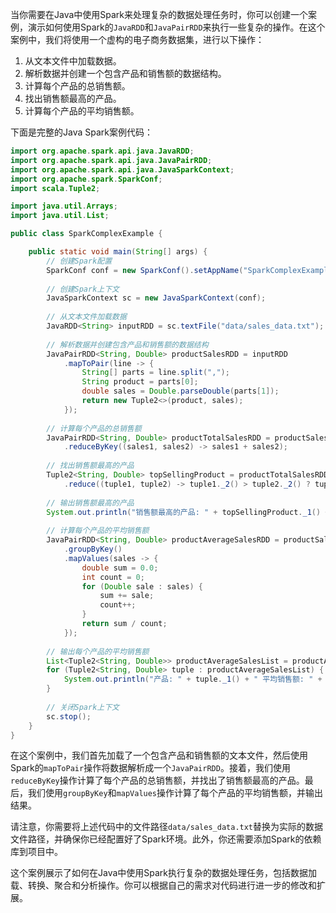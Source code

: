 当你需要在Java中使用Spark来处理复杂的数据处理任务时，你可以创建一个案例，演示如何使用Spark的`JavaRDD`和`JavaPairRDD`来执行一些复杂的操作。在这个案例中，我们将使用一个虚构的电子商务数据集，进行以下操作：

1. 从文本文件中加载数据。
2. 解析数据并创建一个包含产品和销售额的数据结构。
3. 计算每个产品的总销售额。
4. 找出销售额最高的产品。
5. 计算每个产品的平均销售额。

下面是完整的Java Spark案例代码：

```java
import org.apache.spark.api.java.JavaRDD;
import org.apache.spark.api.java.JavaPairRDD;
import org.apache.spark.api.java.JavaSparkContext;
import org.apache.spark.SparkConf;
import scala.Tuple2;

import java.util.Arrays;
import java.util.List;

public class SparkComplexExample {

    public static void main(String[] args) {
        // 创建Spark配置
        SparkConf conf = new SparkConf().setAppName("SparkComplexExample").setMaster("local");
        
        // 创建Spark上下文
        JavaSparkContext sc = new JavaSparkContext(conf);
        
        // 从文本文件加载数据
        JavaRDD<String> inputRDD = sc.textFile("data/sales_data.txt");
        
        // 解析数据并创建包含产品和销售额的数据结构
        JavaPairRDD<String, Double> productSalesRDD = inputRDD
            .mapToPair(line -> {
                String[] parts = line.split(",");
                String product = parts[0];
                double sales = Double.parseDouble(parts[1]);
                return new Tuple2<>(product, sales);
            });
        
        // 计算每个产品的总销售额
        JavaPairRDD<String, Double> productTotalSalesRDD = productSalesRDD
            .reduceByKey((sales1, sales2) -> sales1 + sales2);
        
        // 找出销售额最高的产品
        Tuple2<String, Double> topSellingProduct = productTotalSalesRDD
            .reduce((tuple1, tuple2) -> tuple1._2() > tuple2._2() ? tuple1 : tuple2);
        
        // 输出销售额最高的产品
        System.out.println("销售额最高的产品: " + topSellingProduct._1() + " 销售额: " + topSellingProduct._2());
        
        // 计算每个产品的平均销售额
        JavaPairRDD<String, Double> productAverageSalesRDD = productSalesRDD
            .groupByKey()
            .mapValues(sales -> {
                double sum = 0.0;
                int count = 0;
                for (Double sale : sales) {
                    sum += sale;
                    count++;
                }
                return sum / count;
            });
        
        // 输出每个产品的平均销售额
        List<Tuple2<String, Double>> productAverageSalesList = productAverageSalesRDD.collect();
        for (Tuple2<String, Double> tuple : productAverageSalesList) {
            System.out.println("产品: " + tuple._1() + " 平均销售额: " + tuple._2());
        }
        
        // 关闭Spark上下文
        sc.stop();
    }
}
```

在这个案例中，我们首先加载了一个包含产品和销售额的文本文件，然后使用Spark的`mapToPair`操作将数据解析成一个`JavaPairRDD`。接着，我们使用`reduceByKey`操作计算了每个产品的总销售额，并找出了销售额最高的产品。最后，我们使用`groupByKey`和`mapValues`操作计算了每个产品的平均销售额，并输出结果。

请注意，你需要将上述代码中的文件路径`data/sales_data.txt`替换为实际的数据文件路径，并确保你已经配置好了Spark环境。此外，你还需要添加Spark的依赖库到项目中。

这个案例展示了如何在Java中使用Spark执行复杂的数据处理任务，包括数据加载、转换、聚合和分析操作。你可以根据自己的需求对代码进行进一步的修改和扩展。
